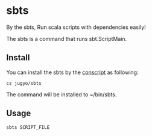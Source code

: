 sbts
====

By the sbts, Run scala scripts with dependencies easily!

The sbts is a command that runs sbt.ScriptMain.

Install
----

You can install the sbts by the [conscript](https://github.com/n8han/conscript) as following:

    cs jugyo/sbts

The command will be installed to ~/bin/sbts.

Usage
----

    sbts SCRIPT_FILE
